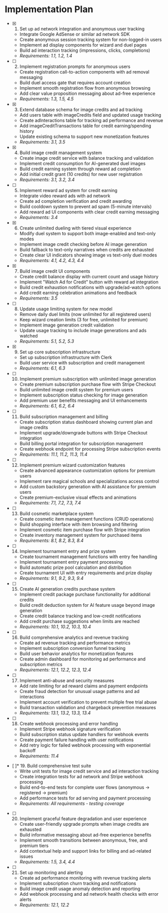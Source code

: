 # Implementation Plan

- [x] 1. Set up ad network integration and anonymous user tracking
  - Integrate Google AdSense or similar ad network SDK
  - Create anonymous session tracking system for non-logged-in users
  - Implement ad display components for wizard and duel pages
  - Build ad interaction tracking (impressions, clicks, completions)
  - _Requirements: 1.1, 1.2, 1.4_

- [ ] 2. Implement registration prompts for anonymous users
  - Create registration call-to-action components with ad removal messaging
  - Build duel access gate that requires account creation
  - Implement smooth registration flow from anonymous browsing
  - Add clear value proposition messaging about ad-free experience
  - _Requirements: 1.3, 1.5, 4.5_

- [x] 3. Extend database schema for image credits and ad tracking
  - Add users table with imageCredits field and updated usage tracking
  - Create adInteractions table for tracking ad performance and revenue
  - Add imageCreditTransactions table for credit earning/spending history
  - Update existing schema to support new monetization features
  - _Requirements: 3.1, 3.5_

- [x] 4. Build image credit management system
  - Create image credit service with balance tracking and validation
  - Implement credit consumption for AI-generated duel images
  - Build credit earning system through reward ad completion
  - Add initial credit grant (10 credits) for new user registration
  - _Requirements: 3.1, 3.2, 3.4_

- [ ] 5. Implement reward ad system for credit earning
  - Integrate video reward ads with ad network
  - Create ad completion verification and credit awarding
  - Build cooldown system to prevent ad spam (5-minute intervals)
  - Add reward ad UI components with clear credit earning messaging
  - _Requirements: 3.4_

- [x] 6. Create unlimited dueling with tiered visual experience
  - Modify duel system to support both image-enabled and text-only modes
  - Implement image credit checking before AI image generation
  - Build fallback to text-only narratives when credits are exhausted
  - Create clear UI indicators showing image vs text-only duel modes
  - _Requirements: 4.1, 4.2, 4.3, 4.4_

- [x] 7. Build image credit UI components
  - Create credit balance display with current count and usage history
  - Implement "Watch Ad for Credit" button with reward ad integration
  - Build credit exhaustion notifications with upgrade/ad-watch options
  - Add credit earning celebration animations and feedback
  - _Requirements: 3.5_

- [ ] 8. Update usage limiting system for new model
  - Remove daily duel limits (now unlimited for all registered users)
  - Keep wizard creation limits (3 for free, unlimited for premium)
  - Implement image generation credit validation
  - Update usage tracking to include image generations and ads watched
  - _Requirements: 5.1, 5.2, 5.3_

- [x] 9. Set up core subscription infrastructure
  - Set up subscription infrastructure with Clerk
  - Build user service with subscription and credit management
  - _Requirements: 6.1, 6.3_

- [ ] 10. Implement premium subscription with unlimited image generation
  - Create premium subscription purchase flow with Stripe Checkout
  - Build unlimited image credit system for premium users
  - Implement subscription status checking for image generation
  - Add premium user benefits messaging and UI enhancements
  - _Requirements: 6.1, 6.2, 6.4_

- [ ] 11. Build subscription management and billing
  - Create subscription status dashboard showing current plan and image credits
  - Implement upgrade/downgrade buttons with Stripe Checkout integration
  - Build billing portal integration for subscription management
  - Create webhook endpoint for processing Stripe subscription events
  - _Requirements: 11.1, 11.2, 11.3, 11.4_

- [ ] 12. Implement premium wizard customization features
  - Create advanced appearance customization options for premium users
  - Implement rare magical schools and specializations access control
  - Add custom backstory generation with AI assistance for premium users
  - Create premium-exclusive visual effects and animations
  - _Requirements: 7.1, 7.2, 7.3, 7.4_

- [ ] 13. Build cosmetic marketplace system
  - Create cosmetic item management functions (CRUD operations)
  - Build shopping interface with item browsing and filtering
  - Implement cosmetic item purchase flow with Stripe integration
  - Create inventory management system for purchased items
  - _Requirements: 8.1, 8.2, 8.3, 8.4_

- [ ] 14. Implement tournament entry and prize system
  - Create tournament management functions with entry fee handling
  - Implement tournament entry payment processing
  - Build automatic prize pool calculation and distribution
  - Create tournament UI with entry requirements and prize display
  - _Requirements: 9.1, 9.2, 9.3, 9.4_

- [ ] 15. Create AI generation credits purchase system
  - Implement credit package purchase functionality for additional credits
  - Build credit deduction system for AI feature usage beyond image generation
  - Create credit balance tracking and low-credit notifications
  - Add credit purchase suggestions when limits are reached
  - _Requirements: 10.1, 10.2, 10.3, 10.4_

- [ ] 16. Build comprehensive analytics and revenue tracking
  - Create ad revenue tracking and performance metrics
  - Implement subscription conversion funnel tracking
  - Build user behavior analytics for monetization features
  - Create admin dashboard for monitoring ad performance and subscription metrics
  - _Requirements: 12.1, 12.2, 12.3, 12.4_

- [ ] 17. Implement anti-abuse and security measures
  - Add rate limiting for ad reward claims and payment endpoints
  - Create fraud detection for unusual usage patterns and ad interactions
  - Implement account verification to prevent multiple free trial abuse
  - Build transaction validation and chargeback prevention measures
  - _Requirements: 13.1, 13.2, 13.3, 13.4_

- [ ] 18. Create webhook processing and error handling
  - Implement Stripe webhook signature verification
  - Build subscription status update handlers for webhook events
  - Create payment failure handling with user notifications
  - Add retry logic for failed webhook processing with exponential backoff
  - _Requirements: 11.4_

- [ ]\* 19. Build comprehensive test suite
  - Write unit tests for image credit service and ad interaction tracking
  - Create integration tests for ad network and Stripe webhook processing
  - Build end-to-end tests for complete user flows (anonymous → registered → premium)
  - Add performance tests for ad serving and payment processing
  - _Requirements: All requirements - testing coverage_

- [ ] 20. Implement graceful feature degradation and user experience
  - Create user-friendly upgrade prompts when image credits are exhausted
  - Build informative messaging about ad-free experience benefits
  - Implement smooth transitions between anonymous, free, and premium tiers
  - Add contextual help and support links for billing and ad-related issues
  - _Requirements: 1.5, 3.4, 4.4_

- [ ] 21. Set up monitoring and alerting
  - Create ad performance monitoring with revenue tracking alerts
  - Implement subscription churn tracking and notifications
  - Build image credit usage anomaly detection and reporting
  - Add webhook processing and ad network health checks with error alerts
  - _Requirements: 12.1, 12.2_

